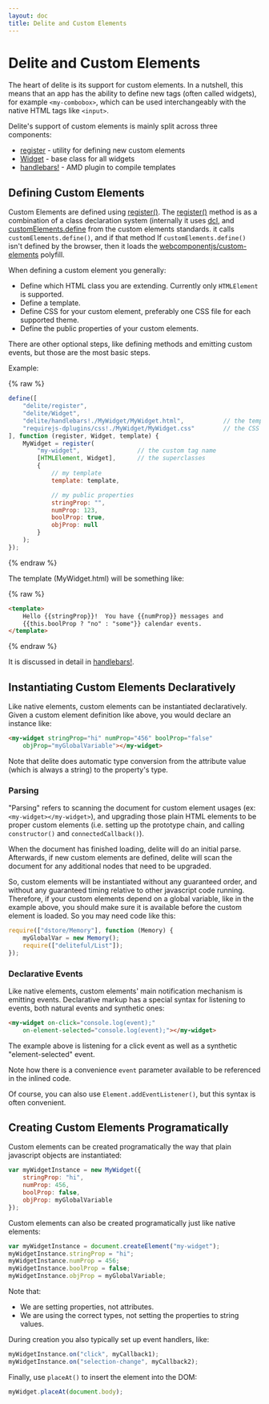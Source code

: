 ```yaml
---
layout: doc
title: Delite and Custom Elements
---
```


# Delite and Custom Elements

The heart of delite is its support for custom elements.
In a nutshell, this means that an app has the ability to define new tags (often called widgets),
for example `<my-combobox>`, which can be used interchangeably with the native HTML tags like `<input>`.

Delite's support of custom elements is mainly split across three components:

* [register](register.md) - utility for defining new custom elements
* [Widget](Widget.md) - base class for all widgets
* [handlebars!](handlebars.md) - AMD plugin to compile templates


## Defining Custom Elements

Custom Elements are defined using [register()](register.md).
The [register()](register.md) method is
as a combination of a class declaration system (internally it uses [dcl](http://dcljs.org),
and [customElements.define](https://developer.mozilla.org/en-US/docs/Web/Web_Components/Using_custom_elements)
from the custom elements standards.
it calls `customElements.define()`, and if that method
If `customElements.define()` isn't defined by the browser, then it loads the
[webcomponentjs/custom-elements](https://github.com/webcomponents/custom-elements)
polyfill.


When defining a custom element you generally:

* Define which HTML class you are extending.  Currently only `HTMLElement` is supported.
* Define a template.
* Define CSS for your custom element, preferably one CSS file for each supported theme.
* Define the public properties of your custom elements.

There are other optional steps, like defining methods and emitting custom events, but those are the most basic steps.

Example:

{% raw %}
```js
define([
	"delite/register",
	"delite/Widget",
	"delite/handlebars!./MyWidget/MyWidget.html",			// the template
	"requirejs-dplugins/css!./MyWidget/MyWidget.css"		// the CSS
], function (register, Widget, template) {
	MyWidget = register(
		"my-widget",				// the custom tag name
		[HTMLElement, Widget],		// the superclasses
		{
			// my template
			template: template,

			// my public properties
			stringProp: "",
			numProp: 123,
			boolProp: true,
			objProp: null
		}
	);
});
```
{% endraw %}

The template (MyWidget.html) will be something like:

{% raw %}
```html
<template>
	Hello {{stringProp}}!  You have {{numProp}} messages and
	{{this.boolProp ? "no" : "some"}} calendar events.
</template>
```
{% endraw %}

It is discussed in detail in [handlebars!](handlebars.md).


## Instantiating Custom Elements Declaratively

Like native elements, custom elements can be instantiated declaratively.
Given a custom element definition like above, you would declare an instance like:

```html
<my-widget stringProp="hi" numProp="456" boolProp="false"
	objProp="myGlobalVariable"></my-widget>
```

Note that delite does automatic type conversion from the attribute value (which is always a string)
to the property's type.

### Parsing

"Parsing" refers to scanning the document for custom element usages (ex: `<my-widget></my-widget>`), and upgrading
those plain HTML elements to be proper custom elements (i.e. setting up the prototype chain, and calling
`constructor()` and `connectedCallback()`).

When the document has finished loading, delite will do an initial parse.
Afterwards, if new custom elements are defined, delite will scan the document for any additional nodes that need to
be upgraded.

So, custom elements will be instantiated without any guaranteed order, and without any guaranteed timing relative to
other javascript code running.
Therefore, if your custom elements depend on a global variable, like in the example above,
you should make sure it is available before the custom element is loaded.  So you may need code like this:

```js
require(["dstore/Memory"], function (Memory) {
	myGlobalVar = new Memory();
	require(["deliteful/List"]);
});
```
### Declarative Events

Like native elements, custom elements' main notification mechanism is emitting events.
Declarative markup has a special syntax for listening to events, both natural events
and synthetic ones:

```html
<my-widget on-click="console.log(event);"
	on-element-selected="console.log(event);"></my-widget>
```

The example above is listening for a click event as well as a synthetic "element-selected" event.

Note how there is a convenience `event` parameter available to be referenced in the inlined code.

Of course, you can also use `Element.addEventListener()`, but this syntax is often convenient.

## Creating Custom Elements Programatically

Custom elements can be created programatically the way that plain javascript objects are instantiated:

```js
var myWidgetInstance = new MyWidget({
	stringProp: "hi",
	numProp: 456,
	boolProp: false,
	objProp: myGlobalVariable
});
```

Custom elements can also be created programatically just like native elements:

```js
var myWidgetInstance = document.createElement("my-widget");
myWidgetInstance.stringProp = "hi";
myWidgetInstance.numProp = 456;
myWidgetInstance.boolProp = false;
myWidgetInstance.objProp = myGlobalVariable;
```

Note that:

* We are setting properties, not attributes.
* We are using the correct types, not setting the properties to string values.

During creation you also typically set up event handlers, like:


```js
myWidgetInstance.on("click", myCallback1);
myWidgetInstance.on("selection-change", myCallback2);
```

Finally, use `placeAt()` to insert the element into the DOM:

```js
myWidget.placeAt(document.body);
```
